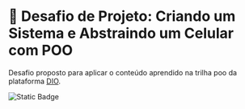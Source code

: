 # :dart: Desafio de Projeto: Criando um Sistema e Abstraindo um Celular com POO

Desafio proposto para aplicar o conteúdo aprendido na trilha poo da plataforma [DIO](https://web.dio.me/).


![Static Badge](https://img.shields.io/badge/STATUS-EM_DESENVOLVIMENTO-blue)
